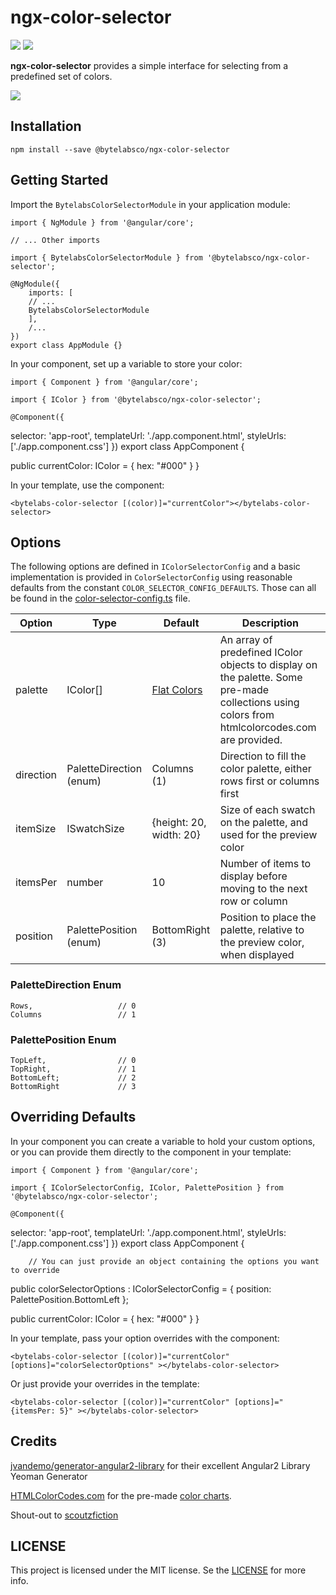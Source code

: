 # ngx-color-selector

![](https://travis-ci.org/bytelabsco/ngx-color-selector.svg?branch=master) ![](https://badge.fury.io/js/%40bytelabsco%2Fngx-color-selector.svg)

**ngx-color-selector** provides a simple interface for selecting from a predefined set of colors.

![](https://github.com/bytelabsco/ngx-color-selector/raw/master/docs/ngx-color-selector-example.gif)

## Installation

    npm install --save @bytelabsco/ngx-color-selector

## Getting Started

Import the `BytelabsColorSelectorModule` in your application module:

    import { NgModule } from '@angular/core';

    // ... Other imports

    import { BytelabsColorSelectorModule } from '@bytelabsco/ngx-color-selector';

    @NgModule({
    	imports: [
    	// ...
    	BytelabsColorSelectorModule
    	],
    	/...
    })
    export class AppModule {}

In your component, set up a variable to store your color:

    import { Component } from '@angular/core';

    import { IColor } from '@bytelabsco/ngx-color-selector';

    @Component({

selector: 'app-root',
templateUrl: './app.component.html',
styleUrls: ['./app.component.css']
})
export class AppComponent {

public currentColor: IColor = {
hex: "#000"
}
}

In your template, use the component:

    <bytelabs-color-selector [(color)]="currentColor"></bytelabs-color-selector>

## Options

The following options are defined in `IColorSelectorConfig` and a basic implementation is provided in `ColorSelectorConfig` using reasonable defaults from the constant `COLOR_SELECTOR_CONFIG_DEFAULTS`. Those can all be found in the [color-selector-config.ts](https://github.com/bytelabsco/ngx-color-selector/blob/master/src/color-selector/color-selector-config.ts) file.

| Option    | Type                    | Default                                                                       | Description                                                                                                                                   |
| --------- | ----------------------- | ----------------------------------------------------------------------------- | --------------------------------------------------------------------------------------------------------------------------------------------- |
| palette   | IColor[]                | [Flat Colors](http://htmlcolorcodes.com/color-chart/flat-design-color-chart/) | An array of predefined IColor objects to display on the palette. Some pre-made collections using colors from htmlcolorcodes.com are provided. |
| direction | PaletteDirection (enum) | Columns (1)                                                                   | Direction to fill the color palette, either rows first or columns first                                                                       |
| itemSize  | ISwatchSize             | {height: 20, width: 20}                                                       | Size of each swatch on the palette, and used for the preview color                                                                            |
| itemsPer  | number                  | 10                                                                            | Number of items to display before moving to the next row or column                                                                            |
| position  | PalettePosition (enum)  | BottomRight (3)                                                               | Position to place the palette, relative to the preview color, when displayed                                                                  |

### PaletteDirection Enum

    Rows,					// 0
    Columns					// 1

### PalettePosition Enum

    TopLeft,				// 0
    TopRight,				// 1
    BottomLeft;				// 2
    BottomRight				// 3

## Overriding Defaults

In your component you can create a variable to hold your custom options, or you can provide them directly to the component in your template:

    import { Component } from '@angular/core';

    import { IColorSelectorConfig, IColor, PalettePosition } from '@bytelabsco/ngx-color-selector';

    @Component({

selector: 'app-root',
templateUrl: './app.component.html',
styleUrls: ['./app.component.css']
})
export class AppComponent {

    	// You can just provide an object containing the options you want to override

public colorSelectorOptions : IColorSelectorConfig = {
position: PalettePosition.BottomLeft
};

public currentColor: IColor = {
hex: "#000"
}
}

In your template, pass your option overrides with the component:

    <bytelabs-color-selector [(color)]="currentColor" [options]="colorSelectorOptions" ></bytelabs-color-selector>

Or just provide your overrides in the template:

    <bytelabs-color-selector [(color)]="currentColor" [options]="{itemsPer: 5}" ></bytelabs-color-selector>

## Credits

[jvandemo/generator-angular2-library](https://github.com/jvandemo/generator-angular2-library) for their excellent Angular2 Library Yeoman Generator

[HTMLColorCodes.com](http://htmlcolorcodes.com) for the pre-made [color charts](http://htmlcolorcodes.com/color-chart/).

Shout-out to [scoutzfiction](https://github.com/scoutzfiction)

## LICENSE

This project is licensed under the MIT license. Se the [LICENSE](https://github.com/bytelabsco/ngx-color-selector/blob/master/LICENSE) for more info.
